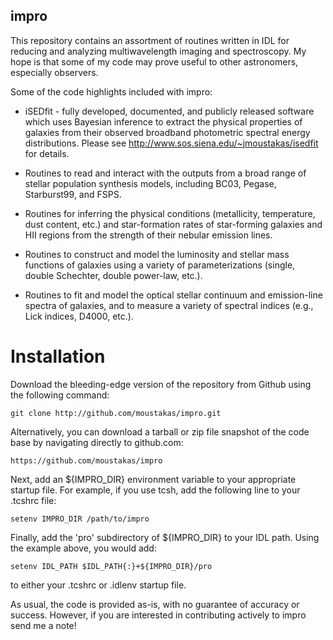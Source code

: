 ## impro

This repository contains an assortment of routines written in IDL for
reducing and analyzing multiwavelength imaging and spectroscopy.  My
hope is that some of my code may prove useful to other astronomers,
especially observers.

Some of the code highlights included with impro:

* iSEDfit - fully developed, documented, and publicly released software
  which uses Bayesian inference to extract the physical properties of
  galaxies from their observed broadband photometric spectral energy
  distributions.  Please see
  http://www.sos.siena.edu/~jmoustakas/isedfit for details.

* Routines to read and interact with the outputs from a broad range of
  stellar population synthesis models, including BC03, Pegase,
  Starburst99, and FSPS.

* Routines for inferring the physical conditions (metallicity,
  temperature, dust content, etc.) and star-formation rates of
  star-forming galaxies and HII regions from the strength of their
  nebular emission lines.

* Routines to construct and model the luminosity and stellar mass
  functions of galaxies using a variety of parameterizations (single,
  double Schechter, double power-law, etc.).

* Routines to fit and model the optical stellar continuum and
  emission-line spectra of galaxies, and to measure a variety of
  spectral indices (e.g., Lick indices, D4000, etc.).

# Installation

Download the bleeding-edge version of the repository from Github using
the following command:

    git clone http://github.com/moustakas/impro.git

Alternatively, you can download a tarball or zip file snapshot of the
code base by navigating directly to github.com:

    https://github.com/moustakas/impro

Next, add an ${IMPRO_DIR} environment variable to your appropriate
startup file. For example, if you use tcsh, add the following line to
your .tcshrc file: 

    setenv IMPRO_DIR /path/to/impro

Finally, add the 'pro' subdirectory of ${IMPRO_DIR} to your IDL path.
Using the example above, you would add:

    setenv IDL_PATH $IDL_PATH{:}+${IMPRO_DIR}/pro

to either your .tcshrc or .idlenv startup file.  

As usual, the code is provided as-is, with no guarantee of accuracy or
success.  However, if you are interested in contributing actively to
impro send me a note!



